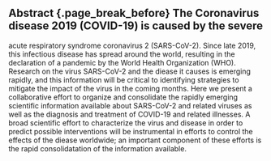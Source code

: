 ## Abstract {.page_break_before} The Coronavirus disease 2019 (COVID-19) is caused by the severe
acute respiratory syndrome coronavirus 2 (SARS-CoV-2). Since late 2019, this infectious disease has
spread around the world, resulting in the declaration of a pandemic by the World Health Organization
(WHO). Research on the virus SARS-CoV-2 and the diease it causes is emerging rapidly, and this
information will be critical to identifying strategies to mitigate the impact of the virus in the
coming months. Here we present a collaborative effort to organize and consolidate the rapidly
emerging scientific information available about SARS-CoV-2 and related viruses as well as the
diagnosis and treatment of COVID-19 and related illnesses. A broad scientific effort to characterize
the virus and disease in order to predict possible interventions will be instrumental in efforts to
control the effects of the diease worldwide; an important component of these efforts is the rapid
consolidatation of the information available.


